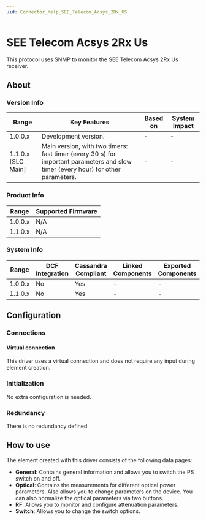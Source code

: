```yaml
---
uid: Connector_help_SEE_Telecom_Acsys_2Rx_US
---
```


# SEE Telecom Acsys 2Rx Us

This protocol uses SNMP to monitor the SEE Telecom Acsys 2Rx Us receiver.

## About

### Version Info

| **Range**            | **Key Features**                                                                                                                  | **Based on** | **System Impact** |
|----------------------|-----------------------------------------------------------------------------------------------------------------------------------|--------------|-------------------|
| 1.0.0.x              | Development version.                                                                                                              | \-           | \-                |
| 1.1.0.x \[SLC Main\] | Main version, with two timers: fast timer (every 30 s) for important parameters and slow timer (every hour) for other parameters. | \-           | \-                |

### Product Info

| **Range** | **Supported Firmware** |
|-----------|------------------------|
| 1.0.0.x   | N/A                    |
| 1.1.0.x   | N/A                    |

### System Info

| **Range** | **DCF Integration** | **Cassandra Compliant** | **Linked Components** | **Exported Components** |
|-----------|---------------------|-------------------------|-----------------------|-------------------------|
| 1.0.0.x   | No                  | Yes                     | \-                    | \-                      |
| 1.1.0.x   | No                  | Yes                     | \-                    | \-                      |

## Configuration

### Connections

#### Virtual connection

This driver uses a virtual connection and does not require any input during element creation.

### Initialization

No extra configuration is needed.

### Redundancy

There is no redundancy defined.

## How to use

The element created with this driver consists of the following data pages:

- **General**: Contains general information and allows you to switch the PS switch on and off.
- **Optical**: Contains the measurements for different optical power parameters. Also allows you to change parameters on the device. You can also normalize the optical parameters via two buttons.
- **RF**: Allows you to monitor and configure attenuation parameters.
- **Switch**: Allows you to change the switch options.
